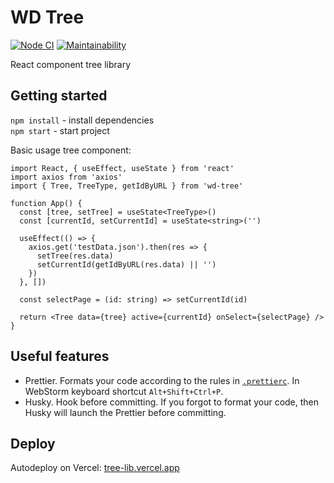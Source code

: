 # WD Tree

[![Node CI](https://github.com/batyshkaLenin/tree-lib/workflows/Node%20CI/badge.svg)](https://github.com/batyshkaLenin/tree-lib/actions) [![Maintainability](https://api.codeclimate.com/v1/badges/b6bec20046e7535db977/maintainability)](https://codeclimate.com/github/batyshkaLenin/tree-lib/maintainability)

React component tree library

## Getting started

`npm install` - install dependencies  
`npm start` - start project

Basic usage tree component:

```tsx
import React, { useEffect, useState } from 'react'
import axios from 'axios'
import { Tree, TreeType, getIdByURL } from 'wd-tree'

function App() {
  const [tree, setTree] = useState<TreeType>()
  const [currentId, setCurrentId] = useState<string>('')

  useEffect(() => {
    axios.get('testData.json').then(res => {
      setTree(res.data)
      setCurrentId(getIdByURL(res.data) || '')
    })
  }, [])

  const selectPage = (id: string) => setCurrentId(id)

  return <Tree data={tree} active={currentId} onSelect={selectPage} />
}
```

## Useful features

- Prettier. Formats your code according to the rules in [`.prettierc`](.prettierrc). In WebStorm keyboard shortcut `Alt+Shift+Ctrl+P`.
- Husky. Hook before committing. If you forgot to format your code, then Husky will launch the Prettier before committing.

## Deploy

Autodeploy on Vercel: [tree-lib.vercel.app](https://tree-lib.vercel.app)
